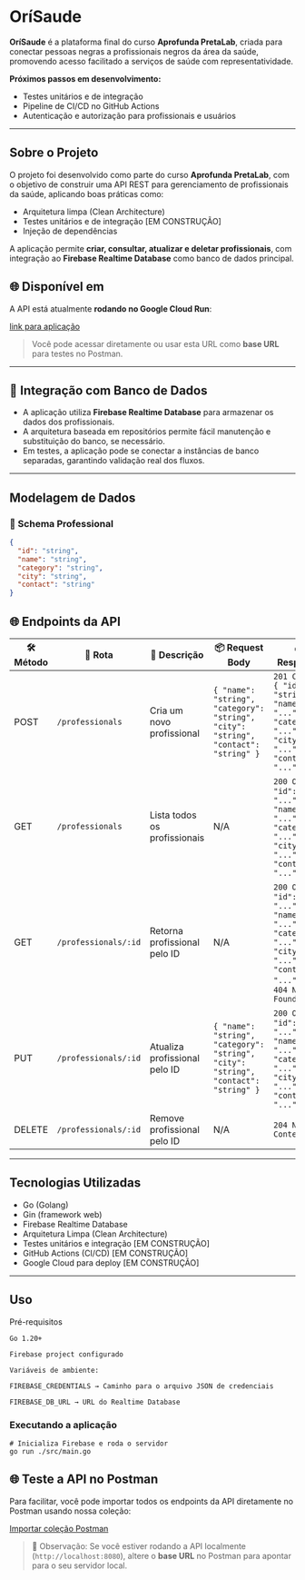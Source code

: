 # OríSaude

**OríSaude** é a plataforma final do curso **Aprofunda PretaLab**, criada para conectar pessoas negras a profissionais negros da área da saúde, promovendo acesso facilitado a serviços de saúde com representatividade.


**Próximos passos em desenvolvimento:**

- Testes unitários e de integração
- Pipeline de CI/CD no GitHub Actions
- Autenticação e autorização para profissionais e usuários

---

## Sobre o Projeto

O projeto foi desenvolvido como parte do curso **Aprofunda PretaLab**, com o objetivo de construir uma API REST para gerenciamento de profissionais da saúde, aplicando boas práticas como:

- Arquitetura limpa (Clean Architecture)
- Testes unitários e de integração [EM CONSTRUÇÃO]
- Injeção de dependências

A aplicação permite **criar, consultar, atualizar e deletar profissionais**, com integração ao **Firebase Realtime Database** como banco de dados principal.

## 🌐 Disponível em

A API está atualmente **rodando no Google Cloud Run**:

[link para aplicação](https://ori-saude-api-69026747543.us-central1.run.app/professionals/)

> Você pode acessar diretamente ou usar esta URL como **base URL** para testes no Postman.

---

## 🧩 Integração com Banco de Dados

- A aplicação utiliza **Firebase Realtime Database** para armazenar os dados dos profissionais.
- A arquitetura baseada em repositórios permite fácil manutenção e substituição do banco, se necessário.
- Em testes, a aplicação pode se conectar a instâncias de banco separadas, garantindo validação real dos fluxos.

---

## Modelagem de Dados

### 👤 Schema Professional

```json
{
  "id": "string",
  "name": "string",
  "category": "string",
  "city": "string",
  "contact": "string"
}
```

## 🌐 Endpoints da API

| 🛠 Método | 📍 Rota | 📝 Descrição | 📦 Request Body | 📤 Response | 🔑 Autenticação |
|-----------|--------|-------------|----------------|------------|----------------|
| POST      | `/professionals`       | Cria um novo profissional | `{ "name": "string", "category": "string", "city": "string", "contact": "string" }` | `201 Created` `{ "id": "string", "name": "...", "category": "...", "city": "...", "contact": "..." }` | ❌ Não |
| GET       | `/professionals`       | Lista todos os profissionais | N/A | `200 OK` `[ { "id": "...", "name": "...", "category": "...", "city": "...", "contact": "..." } ]` | ❌ Não |
| GET       | `/professionals/:id`   | Retorna profissional pelo ID | N/A | `200 OK` `{ "id": "...", "name": "...", "category": "...", "city": "...", "contact": "..." }` ou `404 Not Found` | ❌ Não |
| PUT       | `/professionals/:id`   | Atualiza profissional pelo ID | `{ "name": "string", "category": "string", "city": "string", "contact": "string" }` | `200 OK` `{ "id": "...", "name": "...", "category": "...", "city": "...", "contact": "..." }` | ❌ Não |
| DELETE    | `/professionals/:id`   | Remove profissional pelo ID | N/A | `204 No Content` | ❌ Não |


---

## Tecnologias Utilizadas

- Go (Golang)
- Gin (framework web)
- Firebase Realtime Database
- Arquitetura Limpa (Clean Architecture)
- Testes unitários e integração [EM CONSTRUÇÃO]
- GitHub Actions (CI/CD) [EM CONSTRUÇÃO]
- Google Cloud para deploy [EM CONSTRUÇÃO]

---

## Uso

Pré-requisitos

```
Go 1.20+

Firebase project configurado

Variáveis de ambiente:

FIREBASE_CREDENTIALS → Caminho para o arquivo JSON de credenciais

FIREBASE_DB_URL → URL do Realtime Database
```

### Executando a aplicação
```
# Inicializa Firebase e roda o servidor
go run ./src/main.go

```

## 🌐 Teste a API no Postman

Para facilitar, você pode importar todos os endpoints da API diretamente no Postman usando nossa coleção:

[Importar coleção Postman](https://joint-operations-operator-4654730-7615344.postman.co/workspace/Bianca-Santana's-Workspace~44b97a57-f7b6-477e-8895-4fdef975a126/collection/47108375-2d68b8a5-80c2-40b8-9c84-001ac19c2df5?action=share&source=copy-link&creator=47108375)

> 🔧 Observação: Se você estiver rodando a API localmente (`http://localhost:8080`), altere o **base URL** no Postman para apontar para o seu servidor local.
